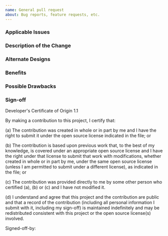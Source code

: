 ```yaml
---
name: General pull request
about: Bug reports, feature requests, etc.
---
```

<!--
Filling out the template is required. Any pull request that does not include enough information to be reviewed in a timely manner may be closed at the maintainers' discretion.
Any pull request must pass the automated Travis tests and, if applicable, code style checks. In addition the pull request must  contain tests that cover the code.
-->

### Applicable Issues
<!-- Reference any relevant issues here. Every pull request must reference at least one issue to be considered (as per contribution guidelines) -->

### Description of the Change
<!-- We must be able to understand the design of your change from this description. If we can't get a good idea of what the code will be doing from the description here, the pull request may be closed at the maintainers' discretion. Keep in mind that the maintainer reviewing this PR may not be familiar with or have worked with the sources addressed by this PR recently, so please walk us through the concepts. -->

### Alternate Designs
<!-- Explain what other alternates were considered and why the proposed version was selected -->

### Benefits
<!-- What benefits will be realized by the change? -->

### Possible Drawbacks
<!-- What are the possible side-effects or negative impacts of the change? -->

### Sign-off
<!-- Sign the below certificate of origin, using your full name and e-mail address. -->
<!-- The certificate is copied from https://developercertificate.org/ -->

Developer's Certificate of Origin 1.1

By making a contribution to this project, I certify that:

(a) The contribution was created in whole or in part by me and I
    have the right to submit it under the open source license
    indicated in the file; or

(b) The contribution is based upon previous work that, to the best
    of my knowledge, is covered under an appropriate open source
    license and I have the right under that license to submit that
    work with modifications, whether created in whole or in part
    by me, under the same open source license (unless I am
    permitted to submit under a different license), as indicated
    in the file; or

(c) The contribution was provided directly to me by some other
    person who certified (a), (b) or (c) and I have not modified
    it.

(d) I understand and agree that this project and the contribution
    are public and that a record of the contribution (including all
    personal information I submit with it, including my sign-off) is
    maintained indefinitely and may be redistributed consistent with
    this project or the open source license(s) involved.

Signed-off-by: <!-- <Your full name> <your-email@example.org> -->
